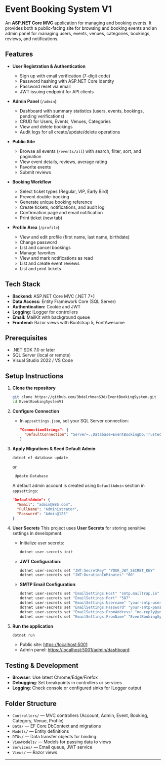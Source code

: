 # Event Booking System V1

An **ASP.NET Core MVC** application for managing and booking events. It provides both
a public-facing site for browsing and booking events and an admin panel for managing
users, events, venues, categories, bookings, reviews, and notifications.

## Features

* **User Registration & Authentication**

  * Sign up with email verification (7-digit code)
  * Password hashing with ASP.NET Core Identity
  * Password reset via email
  * JWT issuing endpoint for API clients

* **Admin Panel** (`/admin`)

  * Dashboard with summary statistics (users, events, bookings, pending verifications)
  * CRUD for Users, Events, Venues, Categories
  * View and delete bookings
  * Audit logs for all create/update/delete operations

* **Public Site**

  * Browse all events (`/events/all`) with search, filter, sort, and pagination
  * View event details, reviews, average rating
  * Favorite events
  * Submit reviews

* **Booking Workflow**

  * Select ticket types (Regular, VIP, Early Bird)
  * Prevent double-booking
  * Generate unique booking reference
  * Create tickets, notifications, and audit log
  * Confirmation page and email notification
  * Print ticket (new tab)

* **Profile Area** (`/profile`)

  * View and edit profile (first name, last name, birthdate)
  * Change password
  * List and cancel bookings
  * Manage favorites
  * View and mark notifications as read
  * List and create event reviews
  * List and print tickets

## Tech Stack

* **Backend:** ASP.NET Core MVC (.NET 7+)
* **Data Access:** Entity Framework Core (SQL Server)
* **Authentication:** Cookie and JWT
* **Logging:** ILogger for controllers
* **Email:** MailKit with background queue
* **Frontend:** Razor views with Bootstrap 5, FontAwesome

## Prerequisites

* .NET SDK 7.0 or later
* SQL Server (local or remote)
* Visual Studio 2022 / VS Code

## Setup Instructions

1. **Clone the repository**

   ```bash
   git clone https://github.com/3bdalrhmanS3d/EventBookingSystem.git
   cd EventBookingSystemV1
   ```

2. **Configure Connection**

   * In `appsettings.json`, set your SQL Server connection:

     ```json
     "ConnectionStrings": {
       "DefaultConnection": "Server=.;Database=EventBookingDb;Trusted_Connection=True;"
     }
     ```

3. **Apply Migrations & Seed Default Admin**

   ```bash
   dotnet ef database update
   ```
   or

   ```bash
    Update-Database
   ```

   A default admin account is created using `DefaultAdmin` section in `appsettings`:

   ```json
   "DefaultAdmin": {
     "Email": "admin@EBS.com",
     "FullName": "Administrator",
     "Password": "Admin@123"
   }
   ```

5. **User Secrets**
   This project uses **User Secrets** for storing sensitive settings in development.

   * Initialize user secrets:

     ```bash
     dotnet user-secrets init
     ```

   * **JWT Configuration**:

     ```bash
     dotnet user-secrets set "JWT:SecretKey" "YOUR_JWT_SECRET_KEY"
     dotnet user-secrets set "JWT:DurationInMinutes" "60"
     ```

   * **SMTP Email Configuration**:

     ```bash
     dotnet user-secrets set "EmailSettings:Host" "smtp.mailtrap.io"
     dotnet user-secrets set "EmailSettings:Port" "587"
     dotnet user-secrets set "EmailSettings:Username" "your-smtp-username"
     dotnet user-secrets set "EmailSettings:Password" "your-smtp-password"
     dotnet user-secrets set "EmailSettings:FromAddress" "no-reply@yourdomain.com"
     dotnet user-secrets set "EmailSettings:FromName" "EventBookingSystem"
     ```

6. **Run the application**

   ```bash
   dotnet run
   ```

   * Public site: [https://localhost:5001](https://localhost:5001)
   * Admin panel: [https://localhost:5001/admin/dashboard](https://localhost:5001/admin/dashboard)

## Testing & Development

* **Browser**: Use latest Chrome/Edge/Firefox
* **Debugging**: Set breakpoints in controllers or services
* **Logging**: Check console or configured sinks for ILogger output

## Folder Structure

* `Controllers/` — MVC controllers (Account, Admin, Event, Booking, Category, Venue, Profile)
* `Data/` — EF Core DbContext and migrations
* `Models/` — Entity definitions
* `DTOs/` — Data transfer objects for binding
* `ViewModels/` — Models for passing data to views
* `Services/` — Email queue, JWT service
* `Views/` — Razor views

---
